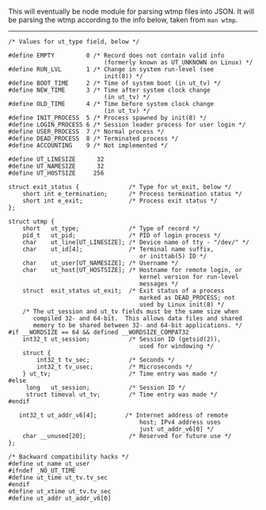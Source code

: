 This will eventually be node module for parsing wtmp files into JSON.
It will be parsing the wtmp according to the info below, taken from `man wtmp`.

---

    /* Values for ut_type field, below */
    
    #define EMPTY         0 /* Record does not contain valid info
                               (formerly known as UT_UNKNOWN on Linux) */
    #define RUN_LVL       1 /* Change in system run-level (see
                               init(8)) */
    #define BOOT_TIME     2 /* Time of system boot (in ut_tv) */
    #define NEW_TIME      3 /* Time after system clock change
                               (in ut_tv) */
    #define OLD_TIME      4 /* Time before system clock change
                               (in ut_tv) */
    #define INIT_PROCESS  5 /* Process spawned by init(8) */
    #define LOGIN_PROCESS 6 /* Session leader process for user login */
    #define USER_PROCESS  7 /* Normal process */
    #define DEAD_PROCESS  8 /* Terminated process */
    #define ACCOUNTING    9 /* Not implemented */
    
    #define UT_LINESIZE      32
    #define UT_NAMESIZE      32
    #define UT_HOSTSIZE     256
    
    struct exit_status {              /* Type for ut_exit, below */
        short int e_termination;      /* Process termination status */
        short int e_exit;             /* Process exit status */
    };
    
    struct utmp {
        short   ut_type;              /* Type of record */
        pid_t   ut_pid;               /* PID of login process */
        char    ut_line[UT_LINESIZE]; /* Device name of tty - "/dev/" */
        char    ut_id[4];             /* Terminal name suffix,
                                         or inittab(5) ID */
        char    ut_user[UT_NAMESIZE]; /* Username */
        char    ut_host[UT_HOSTSIZE]; /* Hostname for remote login, or
                                         kernel version for run-level
                                         messages */
        struct  exit_status ut_exit;  /* Exit status of a process
                                         marked as DEAD_PROCESS; not
                                         used by Linux init(8) */
        /* The ut_session and ut_tv fields must be the same size when
           compiled 32- and 64-bit.  This allows data files and shared
           memory to be shared between 32- and 64-bit applications. */
    #if __WORDSIZE == 64 && defined __WORDSIZE_COMPAT32
        int32_t ut_session;           /* Session ID (getsid(2)),
                                         used for windowing */
        struct {
            int32_t tv_sec;           /* Seconds */
            int32_t tv_usec;          /* Microseconds */
        } ut_tv;                      /* Time entry was made */
    #else
         long   ut_session;           /* Session ID */
         struct timeval ut_tv;        /* Time entry was made */
    #endif
    
       int32_t ut_addr_v6[4];        /* Internet address of remote
                                         host; IPv4 address uses
                                         just ut_addr_v6[0] */
        char __unused[20];            /* Reserved for future use */
    };
    
    /* Backward compatibility hacks */
    #define ut_name ut_user
    #ifndef _NO_UT_TIME
    #define ut_time ut_tv.tv_sec
    #endif
    #define ut_xtime ut_tv.tv_sec
    #define ut_addr ut_addr_v6[0]
